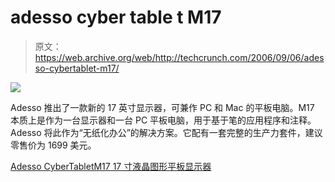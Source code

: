 # adesso cyber table t M17

> 原文：<https://web.archive.org/web/http://techcrunch.com/2006/09/06/adesso-cybertablet-m17/>

![](img/b953e812b018887515d3ffe7a264052c.png)

Adesso 推出了一款新的 17 英寸显示器，可兼作 PC 和 Mac 的平板电脑。M17 本质上是作为一台显示器和一台 PC 平板电脑，用于基于笔的应用程序和注释。Adesso 将此作为“无纸化办公”的解决方案。它配有一套完整的生产力套件，建议零售价为 1699 美元。

[Adesso CyberTabletM17 17 寸液晶图形平板显示器](https://web.archive.org/web/20201021045320/http://www.adesso.com/products_detail.asp?productid=307)